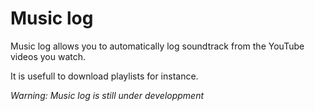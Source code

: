 Music log
=========

Music log allows you to automatically log soundtrack from the YouTube videos you watch.

It is usefull to download playlists for instance.


*Warning: Music log is still under developpment*


